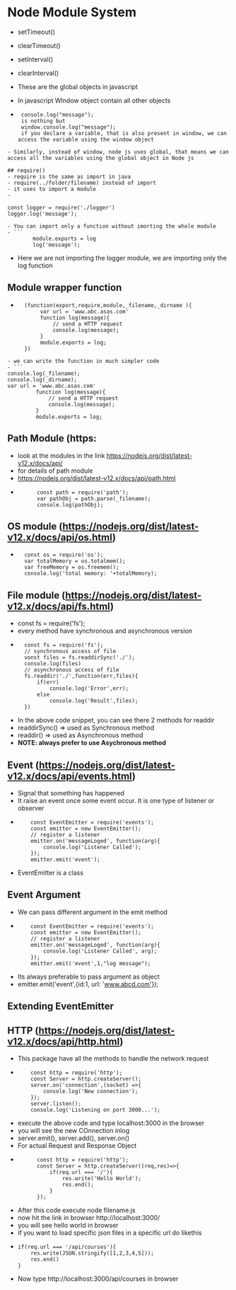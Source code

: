 # Node Module System
- setTimeout()
- clearTimeout()
- setInterval()
- clearInterval()
  
- These are the global objects in javascript
- In javascript WIndow object contain all other objects
-  ```
    console.log("message");
    is nothing but
    window.console.log("message");
    if you declare a variable, that is also present in window, we can access the variable using the window object
```
- Similarly, instead of window, node js uses global, that means we can access all the variables using the global object in Node js

## require()
- require is the same as import in java
- require(../folder/filename) instead of import
- it uses to import a module
- 
```
    const logger = require('./logger')
    logger.log('message');
```
- You can import only a function without imorting the whole module
- ```
        module.exports = log
        log('message');
```
- Here we are not importing the logger module, we are importing only the log function

## Module wrapper function
- ```
    (function(export,require,module,_filename,_dirname ){
         var url = 'www.abc.asas.com'   
         function log(message){
             // send a HTTP request
             console.log(message);
         }
         module.exports = log;
    })
```    
- we can write the function in much simpler code
- ```
console.log(_filename);
console.log(_dirname);
var url = 'www.abc.asas.com'   
         function log(message){
             // send a HTTP request
             console.log(message);
         }
         module.exports = log;
```
## Path Module (https:
- look at the modules in the link https://nodejs.org/dist/latest-v12.x/docs/api/
- for details of path module
- https://nodejs.org/dist/latest-v12.x/docs/api/path.html
- ```
        const path = require('path');
        var pathObj = path.parse(_filename);
        console.log(pathObj);
    ```

## OS module (https://nodejs.org/dist/latest-v12.x/docs/api/os.html)
- ```
    const os = require('os');
    var totalMemory = os.totalmem();
    var freeMemory = os.freemem();
    console.log('total memory: '+totalMemory);
    ```

## File module (https://nodejs.org/dist/latest-v12.x/docs/api/fs.html)
- const fs = require('fs');
- every method  have synchronous and asynchronous version
- ```
    const fs = require('fs');
    // synchronous access of file
    vonst files = fs.readdirSync('./');
    console.log(files)
    // asynchronous access of file
    fs.readdir('./',function(err,files){
        if(err) 
            console.log('Error',err);
        else
            console.log('Result',files);    
    })
    ```
- In the above code snippet, you can see there 2 methods for readdir
- readdirSync() => used as Synchronous method
- readdir() => used as Asynchronous method 
- **NOTE: always prefer to use Asychronous method**
## Event (https://nodejs.org/dist/latest-v12.x/docs/api/events.html)
- Signal that something has happened
- It raise an event once some event occur.
It is one type of listener or observer
-   ```
        const EventEmitter = require('events');
        const emitter = new EventEmitter();
        // register a listener
        emitter.on('messageLoged', function(arg){
            console.log('Listener Called');
        });
        emitter.emit('event');
    ```
-  EventEmitter is a class

## Event Argument
- We can pass different argument in the emit method
-   ```
        const EventEmitter = require('events');
        const emitter = new EventEmitter();
        // register a listener
        emitter.on('messageLoged', function(arg){
            console.log('Listener Called', arg);
        });
        emitter.emit('event',1,"log message");
    ```
- Its always preferable to pass argument as object
-   emitter.emit('event',{id:1, url: 'www.abcd.com'});  
## Extending EventEmitter
## HTTP (https://nodejs.org/dist/latest-v12.x/docs/api/http.html)
- This package have all the methods to handle the network request
-   ```
        const http = require('http');
        const Server = http.createServer();
        server.on('connection',(socket) =>{
            console.log('New connection');
        });
        server.listen();
        console.log('Listening on port 3000...');
    ```
- execute the above code and type localhost:3000 in the browser
- you will see the new COnnection inlog    
- server.emit(), server.add(), server.on()
- For actual Request and Response Object
- ```
        const http = require('http');
        const Server = http.createServer((req,res)=>{
            if(req.url === '/'){
                res.write('Hello World');
                res.end();
            }
        });
    ```
- After this code execute node filename.js
- now hit the link in browser http://localhost:3000/
- you will see hello world in browser
- if you want to load specific json files in a specific url do likethis
-   ```
    if(req.url === '/api/courses'){
        res.write(JSON.stringify([1,2,3,4,5]));
        res.end()
    }
    ```
- Now type http://localhost:3000/api/courses in browser
    